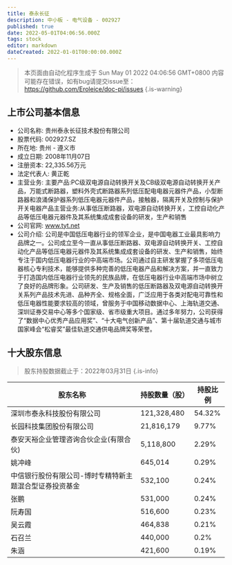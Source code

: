 ```yaml
---
title: 泰永长征
description: 中小板 - 电气设备 - 002927
published: true
date: 2022-05-01T04:06:56.000Z
tags: stock
editor: markdown
dateCreated: 2022-01-01T00:00:00.000Z
---
```


> 本页面由自动化程序生成于 Sun May 01 2022 04:06:56 GMT+0800
> 内容可能存在错误，如有bug请提交issue至：https://github.com/Eroleice/doc-pi/issues
{.is-warning}

## 上市公司基本信息
- 公司名称: 贵州泰永长征技术股份有限公司
- 股票代码: 002927.SZ
- 所在地: 贵州 - 遵义市
- 成立日期: 2008年11月07日
- 注册资本: 22,335.56万元
- 法定代表人: 黄正乾
- 主营业务: 主要产品:PC级双电源自动转换开关及CB级双电源自动转换开关产品，万能式断路器，塑料外壳式断路器系列低压配电电器元器件产品，小型断路器和浪涌保护器系列低压电器元器件产品，接触器，隔离开关及控制与保护开关电器产品主营业务:从事低压断路器，双电源自动转换开关，工控自动化产品等低压电器元器件及其系统集成成套设备的研发，生产和销售
- 公司官网: www.tyt.net
- 公司介绍: 公司是中国低压电器行业的领军企业，是中国电器工业最具影响力品牌之一。公司成立至今一直从事低压断路器、双电源自动转换开关、工控自动化产品等低压电器元器件及其系统集成成套设备的研发、生产和销售，始终专注于国内低压电器行业的中高端市场。公司通过自主研发掌握了多项低压电器核心专利技术，能够提供多种完善的低压电器产品和解决方案，并一直致力于打造国内低压电器行业领先的民族品牌，在低压电器行业中高端市场中树立了良好的品牌形象。公司研发、生产及销售的低压断路器及双电源自动转换开关系列产品技术先进、品种齐全、规格全面，广泛应用于各类对配电可靠性和低压电器性能要求较高的领域，曾服务于中国移动数据中心、上海轨道交通、深圳证券交易中心等多个国家级、省市级重大项目。通过多年努力，公司获得了“数据中心优秀产品应用奖”、“十大电气创新产品”、第十届轨道交通与城市国家峰会“松睿奖”最佳轨道交通供电品牌奖等荣誉。


## 十大股东信息
> 股东持股数据截止于：2022年03月31日
{.is-info}

| 股东名称 | 持股数量（股） | 持股比例 |
| --- | --- | --- |
| 深圳市泰永科技股份有限公司 | 121,328,480 | 54.32% |
| 长园科技集团股份有限公司 | 21,816,179 | 9.77% |
| 泰安天裕企业管理咨询合伙企业(有限合伙) | 5,118,800 | 2.29% |
| 姚冲峰 | 645,014 | 0.29% |
| 中信银行股份有限公司-博时专精特新主题混合型证券投资基金 | 532,100 | 0.24% |
| 张鹏 | 531,000 | 0.24% |
| 阮寿国 | 516,600 | 0.23% |
| 吴云霞 | 464,838 | 0.21% |
| 石召兰 | 440,000 | 0.2% |
| 朱涵 | 421,600 | 0.19% |





